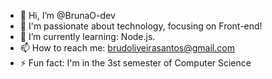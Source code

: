 - 👋 Hi, I’m @BrunaO-dev
- 👀 I'm passionate about technology, focusing on Front-end!
- 🌱 I’m currently learning: Node.js.
- 📫 How to reach me: brudoliveirasantos@gmail.com
- ⚡ Fun fact: I'm in the 3st semester of Computer Science

<!---
BrunaO-dev/BrunaO-dev is a ✨ special ✨ repository because its `README.md` (this file) appears on your GitHub profile.
You can click the Preview link to take a look at your changes.
--->
